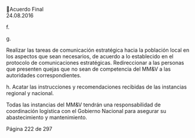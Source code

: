 Acuerdo Final  
24.08.2016  

 
f.
 
g.

Realizar  las  tareas  de  comunicación  estratégica  hacia  la  población  local  en  los  aspectos  que  sean 
necesarios, de acuerdo a lo establecido en el protocolo de comunicaciones estratégicas. 
Redireccionar  a  las  personas  que  presenten  quejas  que  no  sean  de  competencia  del  MM&V  a  las 
autoridades correspondientes.  

 
h. Acatar las instrucciones y recomendaciones recibidas de las instancias regional y nacional. 
 
Todas las instancias del MM&V tendrán una responsabilidad de coordinación logística con el Gobierno 
Nacional para asegurar su abastecimiento y mantenimiento.  
 
 
 
 
 
 
 
 
 
 
 
 
 
 
 
 
 
 
 
 
 
 
 
 
Página 222 de 297 
 

